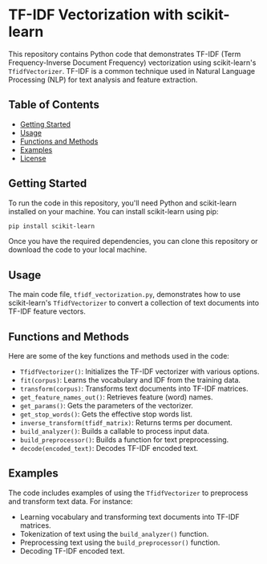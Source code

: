 

# TF-IDF Vectorization with scikit-learn

This repository contains Python code that demonstrates TF-IDF (Term Frequency-Inverse Document Frequency) vectorization using scikit-learn's `TfidfVectorizer`. TF-IDF is a common technique used in Natural Language Processing (NLP) for text analysis and feature extraction.

## Table of Contents

- [Getting Started](#getting-started)
- [Usage](#usage)
- [Functions and Methods](#functions-and-methods)
- [Examples](#examples)
- [License](#license)

## Getting Started

To run the code in this repository, you'll need Python and scikit-learn installed on your machine. You can install scikit-learn using pip:

```bash
pip install scikit-learn
```

Once you have the required dependencies, you can clone this repository or download the code to your local machine.

## Usage

The main code file, `tfidf_vectorization.py`, demonstrates how to use scikit-learn's `TfidfVectorizer` to convert a collection of text documents into TF-IDF feature vectors.

## Functions and Methods

Here are some of the key functions and methods used in the code:

- `TfidfVectorizer()`: Initializes the TF-IDF vectorizer with various options.
- `fit(corpus)`: Learns the vocabulary and IDF from the training data.
- `transform(corpus)`: Transforms text documents into TF-IDF matrices.
- `get_feature_names_out()`: Retrieves feature (word) names.
- `get_params()`: Gets the parameters of the vectorizer.
- `get_stop_words()`: Gets the effective stop words list.
- `inverse_transform(tfidf_matrix)`: Returns terms per document.
- `build_analyzer()`: Builds a callable to process input data.
- `build_preprocessor()`: Builds a function for text preprocessing.
- `decode(encoded_text)`: Decodes TF-IDF encoded text.

## Examples

The code includes examples of using the `TfidfVectorizer` to preprocess and transform text data. For instance:

- Learning vocabulary and transforming text documents into TF-IDF matrices.
- Tokenization of text using the `build_analyzer()` function.
- Preprocessing text using the `build_preprocessor()` function.
- Decoding TF-IDF encoded text.

